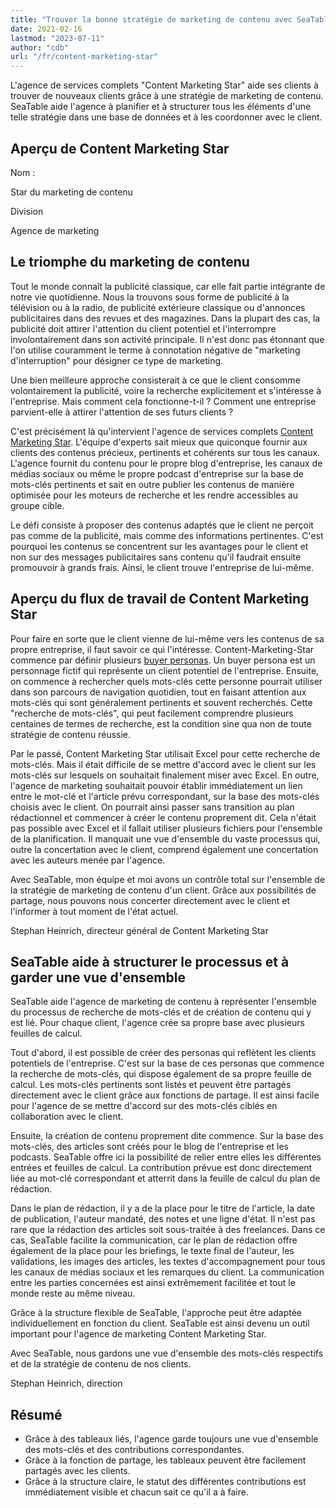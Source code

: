 ```yaml
---
title: "Trouver la bonne stratégie de marketing de contenu avec SeaTable - SeaTable"
date: 2021-02-16
lastmod: "2023-07-11"
author: "cdb"
url: "/fr/content-marketing-star"
---
```


L'agence de services complets "Content Marketing Star" aide ses clients à trouver de nouveaux clients grâce à une stratégie de marketing de contenu. SeaTable aide l'agence à planifier et à structurer tous les éléments d'une telle stratégie dans une base de données et à les coordonner avec le client.

## Aperçu de Content Marketing Star

Nom :

Star du marketing de contenu

Division

Agence de marketing

## Le triomphe du marketing de contenu

Tout le monde connaît la publicité classique, car elle fait partie intégrante de notre vie quotidienne. Nous la trouvons sous forme de publicité à la télévision ou à la radio, de publicité extérieure classique ou d'annonces publicitaires dans des revues et des magazines. Dans la plupart des cas, la publicité doit attirer l'attention du client potentiel et l'interrompre involontairement dans son activité principale. Il n'est donc pas étonnant que l'on utilise couramment le terme à connotation négative de "marketing d'interruption" pour désigner ce type de marketing.

Une bien meilleure approche consisterait à ce que le client consomme volontairement la publicité, voire la recherche explicitement et s'intéresse à l'entreprise. Mais comment cela fonctionne-t-il ? Comment une entreprise parvient-elle à attirer l'attention de ses futurs clients ?

C'est précisément là qu'intervient l'agence de services complets [Content Marketing Star](https://content-marketing-star.de). L'équipe d'experts sait mieux que quiconque fournir aux clients des contenus précieux, pertinents et cohérents sur tous les canaux. L'agence fournit du contenu pour le propre blog d'entreprise, les canaux de médias sociaux ou même le propre podcast d'entreprise sur la base de mots-clés pertinents et sait en outre publier les contenus de manière optimisée pour les moteurs de recherche et les rendre accessibles au groupe cible.

Le défi consiste à proposer des contenus adaptés que le client ne perçoit pas comme de la publicité, mais comme des informations pertinentes. C'est pourquoi les contenus se concentrent sur les avantages pour le client et non sur des messages publicitaires sans contenu qu'il faudrait ensuite promouvoir à grands frais. Ainsi, le client trouve l'entreprise de lui-même.

## Aperçu du flux de travail de Content Marketing Star

Pour faire en sorte que le client vienne de lui-même vers les contenus de sa propre entreprise, il faut savoir ce qui l'intéresse. Content-Marketing-Star commence par définir plusieurs [buyer personas](https://blog.hubspot.de/marketing/was-ist-der-unterschied-zwischen-zielgruppen-und-buyer-personas). Un buyer persona est un personnage fictif qui représente un client potentiel de l'entreprise. Ensuite, on commence à rechercher quels mots-clés cette personne pourrait utiliser dans son parcours de navigation quotidien, tout en faisant attention aux mots-clés qui sont généralement pertinents et souvent recherchés. Cette "recherche de mots-clés", qui peut facilement comprendre plusieurs centaines de termes de recherche, est la condition sine qua non de toute stratégie de contenu réussie.

Par le passé, Content Marketing Star utilisait Excel pour cette recherche de mots-clés. Mais il était difficile de se mettre d'accord avec le client sur les mots-clés sur lesquels on souhaitait finalement miser avec Excel. En outre, l'agence de marketing souhaitait pouvoir établir immédiatement un lien entre le mot-clé et l'article prévu correspondant, sur la base des mots-clés choisis avec le client. On pourrait ainsi passer sans transition au plan rédactionnel et commencer à créer le contenu proprement dit. Cela n'était pas possible avec Excel et il fallait utiliser plusieurs fichiers pour l'ensemble de la planification. Il manquait une vue d'ensemble du vaste processus qui, outre la concertation avec le client, comprend également une concertation avec les auteurs menée par l'agence.

Avec SeaTable, mon équipe et moi avons un contrôle total sur l'ensemble de la stratégie de marketing de contenu d'un client. Grâce aux possibilités de partage, nous pouvons nous concerter directement avec le client et l'informer à tout moment de l'état actuel.

Stephan Heinrich, directeur général de Content Marketing Star

## SeaTable aide à structurer le processus et à garder une vue d'ensemble

SeaTable aide l'agence de marketing de contenu à représenter l'ensemble du processus de recherche de mots-clés et de création de contenu qui y est lié. Pour chaque client, l'agence crée sa propre base avec plusieurs feuilles de calcul.

Tout d'abord, il est possible de créer des personas qui reflètent les clients potentiels de l'entreprise. C'est sur la base de ces personas que commence la recherche de mots-clés, qui dispose également de sa propre feuille de calcul. Les mots-clés pertinents sont listés et peuvent être partagés directement avec le client grâce aux fonctions de partage. Il est ainsi facile pour l'agence de se mettre d'accord sur des mots-clés ciblés en collaboration avec le client.

Ensuite, la création de contenu proprement dite commence. Sur la base des mots-clés, des articles sont créés pour le blog de l'entreprise et les podcasts. SeaTable offre ici la possibilité de relier entre elles les différentes entrées et feuilles de calcul. La contribution prévue est donc directement liée au mot-clé correspondant et atterrit dans la feuille de calcul du plan de rédaction.

Dans le plan de rédaction, il y a de la place pour le titre de l'article, la date de publication, l'auteur mandaté, des notes et une ligne d'état. Il n'est pas rare que la rédaction des articles soit sous-traitée à des freelances. Dans ce cas, SeaTable facilite la communication, car le plan de rédaction offre également de la place pour les briefings, le texte final de l'auteur, les validations, les images des articles, les textes d'accompagnement pour tous les canaux de médias sociaux et les remarques du client. La communication entre les parties concernées est ainsi extrêmement facilitée et tout le monde reste au même niveau.

Grâce à la structure flexible de SeaTable, l'approche peut être adaptée individuellement en fonction du client. SeaTable est ainsi devenu un outil important pour l'agence de marketing Content Marketing Star.

Avec SeaTable, nous gardons une vue d'ensemble des mots-clés respectifs et de la stratégie de contenu de nos clients.

Stephan Heinrich, direction

## Résumé

- Grâce à des tableaux liés, l'agence garde toujours une vue d'ensemble des mots-clés et des contributions correspondantes.
- Grâce à la fonction de partage, les tableaux peuvent être facilement partagés avec les clients.
- Grâce à la structure claire, le statut des différentes contributions est immédiatement visible et chacun sait ce qu'il a à faire.
